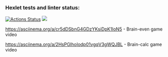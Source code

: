 ### Hexlet tests and linter status:
[![Actions Status](https://github.com/Airat29/php-project-45/actions/workflows/hexlet-check.yml/badge.svg)](https://github.com/Airat29/php-project-45/actions)
<a href="https://codeclimate.com/github/Airat29/php-project-45/maintainability"><img src="https://api.codeclimate.com/v1/badges/cdd5d327f4e17080e123/maintainability" /></a>

https://asciinema.org/a/cr5dDSbnG4GDzYKsiDpK1IoN5 - Brain-even game video

https://asciinema.org/a/2HsPGlhoIodp01vgqV3gWQJBL - Brain-calc game video